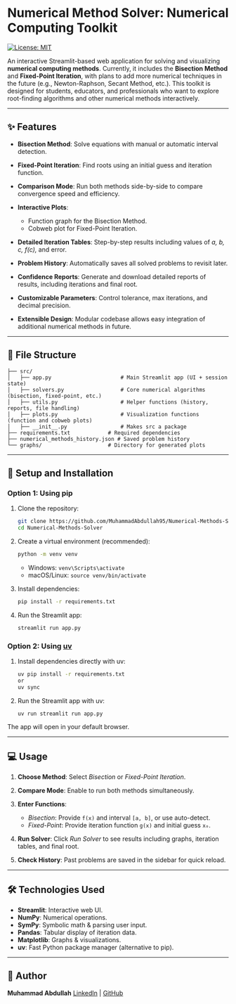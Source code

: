 # Numerical Method Solver: Numerical Computing Toolkit
[![License: MIT](https://img.shields.io/badge/License-MIT-yellow.svg)](LICENSE)


An interactive Streamlit-based web application for solving and visualizing **numerical computing methods**. Currently, it includes the **Bisection Method** and **Fixed-Point Iteration**, with plans to add more numerical techniques in the future (e.g., Newton-Raphson, Secant Method, etc.). This toolkit is designed for students, educators, and professionals who want to explore root-finding algorithms and other numerical methods interactively.

---

## ✨ Features

* **Bisection Method**: Solve equations with manual or automatic interval detection.
* **Fixed-Point Iteration**: Find roots using an initial guess and iteration function.
* **Comparison Mode**: Run both methods side-by-side to compare convergence speed and efficiency.
* **Interactive Plots**:

  * Function graph for the Bisection Method.
  * Cobweb plot for Fixed-Point Iteration.
* **Detailed Iteration Tables**: Step-by-step results including values of *a, b, c, f(c),* and error.
* **Problem History**: Automatically saves all solved problems to revisit later.
* **Confidence Reports**: Generate and download detailed reports of results, including iterations and final root.
* **Customizable Parameters**: Control tolerance, max iterations, and decimal precision.
* **Extensible Design**: Modular codebase allows easy integration of additional numerical methods in future.

---

## 📁 File Structure

```
├── src/                        
│   ├── app.py                      # Main Streamlit app (UI + session state)
│   ├── solvers.py                  # Core numerical algorithms (bisection, fixed-point, etc.)
│   ├── utils.py                    # Helper functions (history, reports, file handling)
│   ├── plots.py                    # Visualization functions (function and cobweb plots)
│   ├── __init__.py                 # Makes src a package
├── requirements.txt            # Required dependencies
├── numerical_methods_history.json # Saved problem history
└── graphs/                     # Directory for generated plots
```

---

## 🚀 Setup and Installation

### Option 1: Using pip

1. Clone the repository:

   ```bash
   git clone https://github.com/MuhammadAbdullah95/Numerical-Methods-Solver.git
   cd Numerical-Methods-Solver
   ```

2. Create a virtual environment (recommended):

   ```bash
   python -m venv venv
   ```

   * Windows: `venv\Scripts\activate`
   * macOS/Linux: `source venv/bin/activate`

3. Install dependencies:

   ```bash
   pip install -r requirements.txt
   ```

4. Run the Streamlit app:

   ```bash
   streamlit run app.py
   ```

### Option 2: Using [uv](https://github.com/astral-sh/uv)

1. Install dependencies directly with uv:

   ```bash
   uv pip install -r requirements.txt
   or 
   uv sync
   ```

2. Run the Streamlit app with uv:

   ```bash
   uv run streamlit run app.py
   ```

The app will open in your default browser.

---

## 💻 Usage

1. **Choose Method**: Select *Bisection* or *Fixed-Point Iteration*.
2. **Compare Mode**: Enable to run both methods simultaneously.
3. **Enter Functions**:

   * *Bisection*: Provide `f(x)` and interval `[a, b]`, or use auto-detect.
   * *Fixed-Point*: Provide iteration function `g(x)` and initial guess `x₀`.
4. **Run Solver**: Click *Run Solver* to see results including graphs, iteration tables, and final root.
5. **Check History**: Past problems are saved in the sidebar for quick reload.

---

## 🛠️ Technologies Used

* **Streamlit**: Interactive web UI.
* **NumPy**: Numerical operations.
* **SymPy**: Symbolic math & parsing user input.
* **Pandas**: Tabular display of iteration data.
* **Matplotlib**: Graphs & visualizations.
* **uv**: Fast Python package manager (alternative to pip).

---

## 👤 Author

**Muhammad Abdullah**
[LinkedIn](https://www.linkedin.com/in/muhammad-abdullah-3a8550255) | [GitHub](https://github.com/MuhammadAbdullah95)
